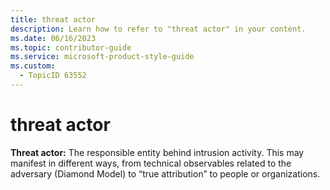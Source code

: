 ```yaml
---
title: threat actor
description: Learn how to refer to "threat actor" in your content.
ms.date: 06/16/2023
ms.topic: contributor-guide
ms.service: microsoft-product-style-guide
ms.custom:
  - TopicID 63552
---
```



# threat actor

**Threat actor:** The responsible entity behind intrusion activity. This may manifest in different ways, from technical observables related to the adversary (Diamond Model) to “true attribution” to people or organizations.